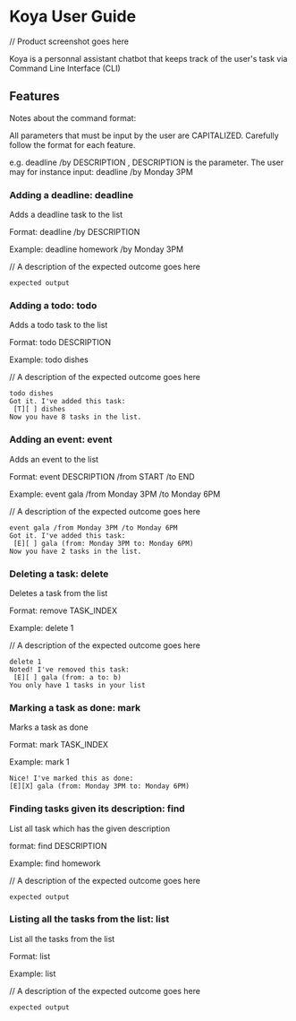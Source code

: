 # Koya User Guide

// Product screenshot goes here

Koya is a personnal assistant chatbot that keeps track of the user's task via Command Line Interface (CLI)

## Features
Notes about the command format:

All parameters that must be input by the user are CAPITALIZED. Carefully follow the format for each feature.

e.g. deadline /by DESCRIPTION , DESCRIPTION is the parameter. The user may for instance input: deadline /by Monday 3PM

### Adding a deadline: deadline

Adds a deadline task to the list

Format: deadline /by DESCRIPTION

Example: deadline homework /by Monday 3PM

// A description of the expected outcome goes here

```
expected output
```

### Adding a todo: todo

Adds a todo task to the list

Format: todo DESCRIPTION

Example: todo dishes 

// A description of the expected outcome goes here

```
todo dishes
Got it. I've added this task:
 [T][ ] dishes
Now you have 8 tasks in the list.
```

### Adding an event: event
Adds an event to the list

Format: event DESCRIPTION /from START /to END

Example: event gala /from Monday 3PM /to Monday 6PM

// A description of the expected outcome goes here

```
event gala /from Monday 3PM /to Monday 6PM
Got it. I've added this task:
 [E][ ] gala (from: Monday 3PM to: Monday 6PM)
Now you have 2 tasks in the list.
```

### Deleting a task: delete

Deletes a task from the list

Format: remove TASK_INDEX

Example: delete 1

// A description of the expected outcome goes here

```
delete 1
Noted! I've removed this task:
 [E][ ] gala (from: a to: b)
You only have 1 tasks in your list
```

### Marking a task as done: mark

Marks a task as done

Format: mark TASK_INDEX

Example: mark 1

```
Nice! I've marked this as done:
[E][X] gala (from: Monday 3PM to: Monday 6PM)
```

### Finding tasks given its description: find

List all task which has the given description

format: find DESCRIPTION

Example: find homework

// A description of the expected outcome goes here

```
expected output
```

### Listing all the tasks from the list: list

List all the tasks from the list

Format: list

Example: list

// A description of the expected outcome goes here

```
expected output
```

